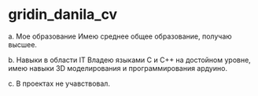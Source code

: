 # gridin_danila_cv

a. Мое образование
    Имею среднее общее образование, получаю высшее.

b. Навыки в области IT 
    Владею языками C  и C++ на достойном уровне, имею навыки 3D моделирования и программирования ардуино.

c. В проектах не учавствовал.